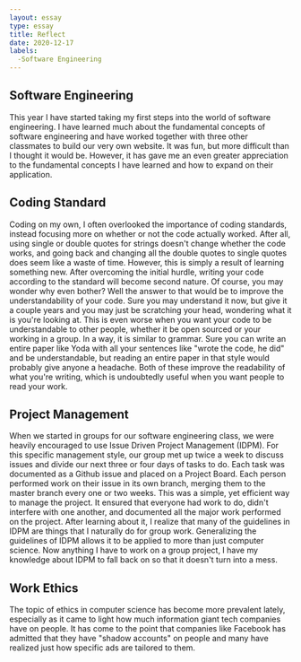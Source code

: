```yaml
---
layout: essay
type: essay
title: Reflect
date: 2020-12-17
labels:
  -Software Engineering
---
```


## Software Engineering
This year I have started taking my first steps into the world of software engineering. I have learned much about the fundamental concepts of software engineering and have worked together with three other classmates to build our very own website. It was fun, but more difficult than I thought it would be. However, it has gave me an even greater appreciation to the fundamental concepts I have learned and how to expand on their application.

## Coding Standard
Coding on my own, I often overlooked the importance of coding standards, instead focusing more on whether or not the code actually worked. After all, using single or double quotes for strings doesn't change whether the code works, and going back and changing all the double quotes to single quotes does seem like a waste of time. However, this is simply a result of learning something new. After overcoming the initial hurdle, writing your code according to the standard will become second nature. Of course, you may wonder why even bother? Well the answer to that would be to improve the understandability of your code. Sure you may understand it now, but give it a couple years and you may just be scratching your head, wondering what it is you're looking at. This is even worse when you want your code to be understandable to other people, whether it be open sourced or your working in a group. In a way, it is similar to grammar. Sure you can write an entire paper like Yoda with all your sentences like "wrote the code, he did" and be understandable, but reading an entire paper in that style would probably give anyone a headache. Both of these improve the readability of what you're writing, which is undoubtedly useful when you want people to read your work.

## Project Management
When we started in groups for our software engineering class, we were heavily encouraged to use Issue Driven Project Management (IDPM). For this specific management style, our group met up twice a week to discuss issues and divide our next three or four days of tasks to do. Each task was documented as a Github issue and placed on a Project Board. Each person performed work on their issue in its own branch, merging them to the master branch every one or two weeks. This was a simple, yet efficient way to manage the project. It ensured that everyone had work to do, didn't interfere with one another, and documented all the major work performed on the project. After learning about it, I realize that many of the guidelines in IDPM are things that I naturally do for group work. Generalizing the guidelines of IDPM allows it to be applied to more than just computer science. Now anything I have to work on a group project, I have my knowledge about IDPM to fall back on so that it doesn't turn into a mess.  

## Work Ethics
The topic of ethics in computer science has become more prevalent lately, especially as it came to light how much information giant tech companies have on people. It has come to the point that companies like Facebook has admitted that they have "shadow accounts" on people and many have realized just how specific ads are tailored to them. 


